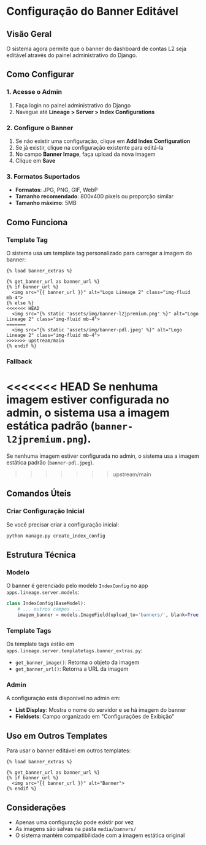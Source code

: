 # Configuração do Banner Editável

## Visão Geral

O sistema agora permite que o banner do dashboard de contas L2 seja editável através do painel administrativo do Django.

## Como Configurar

### 1. Acesse o Admin

1. Faça login no painel administrativo do Django
2. Navegue até **Lineage > Server > Index Configurations**

### 2. Configure o Banner

1. Se não existir uma configuração, clique em **Add Index Configuration**
2. Se já existir, clique na configuração existente para editá-la
3. No campo **Banner Image**, faça upload da nova imagem
4. Clique em **Save**

### 3. Formatos Suportados

- **Formatos**: JPG, PNG, GIF, WebP
- **Tamanho recomendado**: 800x400 pixels ou proporção similar
- **Tamanho máximo**: 5MB

## Como Funciona

### Template Tag

O sistema usa um template tag personalizado para carregar a imagem do banner:

```django
{% load banner_extras %}

{% get_banner_url as banner_url %}
{% if banner_url %}
  <img src="{{ banner_url }}" alt="Logo Lineage 2" class="img-fluid mb-4">
{% else %}
<<<<<<< HEAD
  <img src="{% static 'assets/img/banner-l2jpremium.png' %}" alt="Logo Lineage 2" class="img-fluid mb-4">
=======
  <img src="{% static 'assets/img/banner-pdl.jpeg' %}" alt="Logo Lineage 2" class="img-fluid mb-4">
>>>>>>> upstream/main
{% endif %}
```

### Fallback

<<<<<<< HEAD
Se nenhuma imagem estiver configurada no admin, o sistema usa a imagem estática padrão (`banner-l2jpremium.png`).
=======
Se nenhuma imagem estiver configurada no admin, o sistema usa a imagem estática padrão (`banner-pdl.jpeg`).
>>>>>>> upstream/main

## Comandos Úteis

### Criar Configuração Inicial

Se você precisar criar a configuração inicial:

```bash
python manage.py create_index_config
```

## Estrutura Técnica

### Modelo

O banner é gerenciado pelo modelo `IndexConfig` no app `apps.lineage.server.models`:

```python
class IndexConfig(BaseModel):
    # ... outros campos ...
    imagem_banner = models.ImageField(upload_to='banners/', blank=True, null=True, verbose_name=_("Banner Image"))
```

### Template Tags

Os template tags estão em `apps.lineage.server.templatetags.banner_extras.py`:

- `get_banner_image()`: Retorna o objeto da imagem
- `get_banner_url()`: Retorna a URL da imagem

### Admin

A configuração está disponível no admin em:
- **List Display**: Mostra o nome do servidor e se há imagem do banner
- **Fieldsets**: Campo organizado em "Configurações de Exibição"

## Uso em Outros Templates

Para usar o banner editável em outros templates:

```django
{% load banner_extras %}

{% get_banner_url as banner_url %}
{% if banner_url %}
  <img src="{{ banner_url }}" alt="Banner">
{% endif %}
```

## Considerações

- Apenas uma configuração pode existir por vez
- As imagens são salvas na pasta `media/banners/`
- O sistema mantém compatibilidade com a imagem estática original 